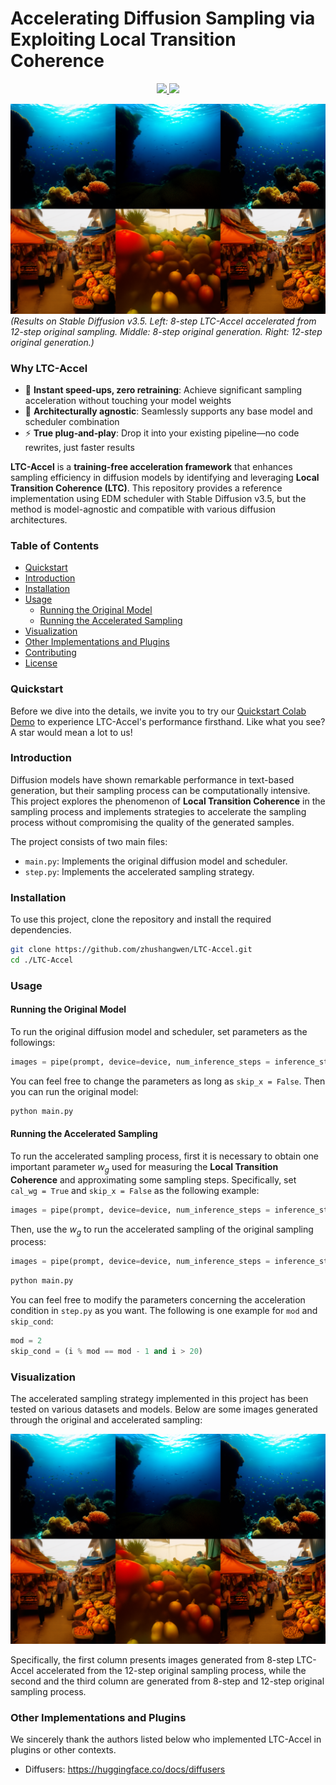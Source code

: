 # Accelerating Diffusion Sampling via Exploiting Local Transition Coherence

<p align="center">
  <a href="https://arxiv.org/abs/2503.09675">
    <img src="https://img.shields.io/badge/arXiv-2503.09675-b31b1b.svg">
  </a>
  <a href="https://colab.research.google.com/drive/1h0SM3dp7oUzjBdahmwEcJn9RCq2gryD1">
    <img src="https://colab.research.google.com/assets/colab-badge.svg">
  </a>
</p>

<div style="position: relative; display: inline-block;">
  <img src="example.png" alt="Sampling Time Comparison" width="800">
  <em>
      (Results on Stable Diffusion v3.5. Left: 8-step LTC-Accel accelerated from 12-step original sampling. Middle: 8-step original generation. Right: 12-step original generation.) 
  </em>
  </div>
</div>

### Why LTC-Accel  
- 🚀 **Instant speed‑ups, zero retraining**: Achieve significant sampling acceleration without touching your model weights
- 🔄 **Architecturally agnostic**: Seamlessly supports any base model and scheduler combination
- ⚡ **True plug‑and‑play**: Drop it into your existing pipeline—no code rewrites, just faster results

**LTC-Accel** is a **training-free acceleration framework** that enhances sampling efficiency in diffusion models by identifying and leveraging **Local Transition Coherence (LTC)**. This repository provides a reference implementation using EDM scheduler with Stable Diffusion v3.5, but the method is model-agnostic and compatible with various diffusion architectures.

### Table of Contents

- [Quickstart](#quickstart)
- [Introduction](#introduction)
- [Installation](#installation)
- [Usage](#usage)
  - [Running the Original Model](#running-the-original-model)
  - [Running the Accelerated Sampling](#running-the-accelerated-sampling)
- [Visualization](#visualization)
- [Other Implementations and Plugins](#other-implementations-and-plugins)
- [Contributing](#contributing)
- [License](#license)

### Quickstart

Before we dive into the details, we invite you to try our [Quickstart Colab Demo](https://colab.research.google.com/drive/1h0SM3dp7oUzjBdahmwEcJn9RCq2gryD1) to experience LTC-Accel's performance firsthand. Like what you see? A star would mean a lot to us!

### Introduction

Diffusion models have shown remarkable performance in text-based generation, but their sampling process can be computationally intensive. This project explores the phenomenon of **Local Transition Coherence** in the sampling process and implements strategies to accelerate the sampling process without compromising the quality of the generated samples.

The project consists of two main files:

- `main.py`: Implements the original diffusion model and scheduler.
- `step.py`: Implements the accelerated sampling strategy.

### Installation

To use this project, clone the repository and install the required dependencies.

```bash
git clone https://github.com/zhushangwen/LTC-Accel.git
cd ./LTC-Accel
```

### Usage
#### Running the Original Model
To run the original diffusion model and scheduler, set parameters as the followings:

```python
images = pipe(prompt, device=device, num_inference_steps = inference_steps, cal_wg = False, skip_x = False).images
```

You can feel free to change the parameters as long as `skip_x = False`. Then you can run the original model:
```bash
python main.py
```

#### Running the Accelerated Sampling
To run the accelerated sampling process, first it is necessary to obtain one important parameter $w_g$ used for measuring the **Local Transition Coherence** and approximating some sampling steps. Specifically, set `cal_wg = True` and `skip_x = False` as the following example:

```python
images = pipe(prompt, device=device, num_inference_steps = inference_steps, cal_wg = True, skip_x = False).images
```

Then, use the $w_g$ to run the accelerated sampling of the original sampling process:

```python
images = pipe(prompt, device=device, num_inference_steps = inference_steps, cal_wg = False, skip_x = True).images
```
```bash
python main.py
```

You can feel free to modify the parameters concerning the acceleration condition in `step.py` as you want. The following is one example for `mod` and `skip_cond`:
```python
mod = 2
skip_cond = (i % mod == mod - 1 and i > 20)
```

### Visualization
The accelerated sampling strategy implemented in this project has been tested on various datasets and models. Below are some images generated through the original and accelerated sampling:
<div style="position: relative; display: inline-block;">
  <img src="example.png" alt="Sampling Time Comparison" width="800">
  <!-- 根据实际图片位置调整 top 和 left 的值 -->
  </div>
</div>

Specifically, the first column presents images generated from 8-step LTC-Accel accelerated from the 12-step original sampling process, while the second and the third column are generated from 8-step and 12-step original sampling process.

### Other Implementations and Plugins
We sincerely thank the authors listed below who implemented LTC-Accel in plugins or other contexts.

- Diffusers: https://huggingface.co/docs/diffusers




